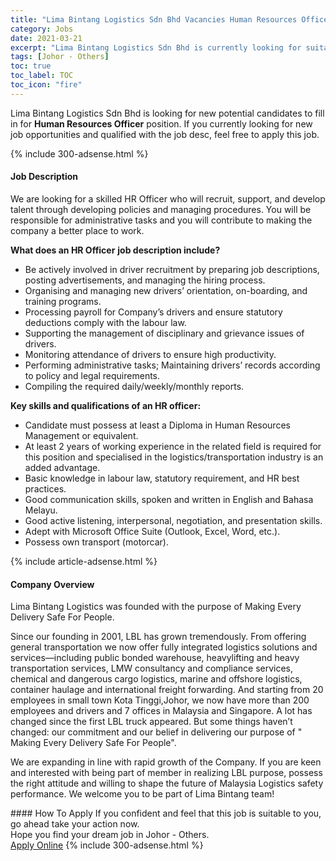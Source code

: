 ```yaml
---
title: "Lima Bintang Logistics Sdn Bhd Vacancies Human Resources Officer" 
category: Jobs 
date: 2021-03-21 
excerpt: "Lima Bintang Logistics Sdn Bhd is currently looking for suitable person to fill in the Human Resources Officer which based in Johor - Others" 
tags: [Johor - Others] 
toc: true 
toc_label: TOC 
toc_icon: "fire" 
--- 
```


<p>Lima Bintang Logistics Sdn Bhd is looking for new potential candidates to fill in for <b>Human Resources Officer</b> position. If you currently looking for new job opportunities and qualified with the job desc, feel free to apply this job.
</p>{% include 300-adsense.html %} 
<div><div><h4>Job Description</h4></div><div><div><span><div><p>We are looking for a skilled HR Officer who will recruit, support, and develop talent through developing policies and managing procedures. You will be responsible for administrative tasks and you will contribute to making the company a better place to work.</p><p><strong>What does an HR Officer</strong> <strong>job description include?</strong></p><ul><li>Be actively involved in driver recruitment by preparing job descriptions, posting advertisements, and managing the hiring process.</li><li>Organising and managing new drivers&#8217; orientation, on-boarding, and training programs.</li><li>Processing payroll for Company&#8217;s drivers and ensure statutory deductions comply with the labour law.</li><li>Supporting the management of disciplinary and grievance issues of drivers.</li><li>Monitoring attendance of drivers to ensure high productivity.</li><li>Performing administrative tasks; Maintaining drivers&#8217; records according to policy and legal requirements.</li><li>Compiling the required daily/weekly/monthly reports.</li></ul><p><strong>Key skills and qualifications of an HR officer:</strong></p><ul><li>Candidate must possess at least a Diploma in Human Resources Management or equivalent.</li><li>At least 2 years of working experience in the related field is required for this position and specialised in the logistics/transportation industry is an added advantage.</li><li>Basic knowledge in labour law, statutory requirement, and HR best practices.</li><li>Good communication skills, spoken and written in English and Bahasa Melayu.</li><li>Good active listening, interpersonal, negotiation, and presentation skills.</li><li>Adept with Microsoft Office Suite (Outlook, Excel, Word, etc.).</li><li>Possess own transport (motorcar).</li></ul></div></span></div></div></div> 
{% include article-adsense.html %} 
<div><div><h4>Company Overview</h4></div><div><div><span><div><p>Lima Bintang Logistics&#160;was founded with the purpose of Making Every Delivery Safe For People.</p><p>Since our founding in 2001, LBL has grown tremendously. From offering general transportation we now offer fully integrated logistics solutions and services&#8212;including public bonded warehouse, heavylifting and heavy transportation services, LMW consultancy and compliance services, chemical and dangerous cargo logistics, marine and offshore logistics, container haulage and international freight forwarding. And starting from 20 employees in small town Kota Tinggi,Johor, we now have more than 200 employees and drivers and 7 offices in Malaysia and Singapore. A lot has changed since the first LBL truck appeared. But some things haven&#8217;t changed: our commitment and our belief in delivering our purpose of " Making Every Delivery Safe For People".</p><p>We are expanding in line with rapid growth of the Company. If you are keen and interested with being part of member in realizing LBL purpose, possess the right attitude and willing to shape the future of Malaysia Logistics safety performance. We welcome you to be part of Lima Bintang team!</p></div></span></div></div></div> 
#### How To Apply 
If you confident and feel that this job is suitable to you, go ahead take your action now. <br/> 
Hope you find your dream job in Johor - Others. <br/> 
<a href="https://www.jobstreet.com.my/en/job/human-resources-officer-4510814?jobId=jobstreet-my-job-4510814&" class="btn btn--info" target="_blank" rel="nofollow noopenner">Apply Online</a> 
{% include 300-adsense.html %} 